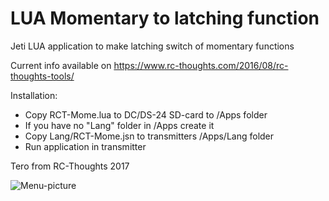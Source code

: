 # LUA Momentary to latching function
Jeti LUA application to make latching switch of momentary functions 

Current info available on https://www.rc-thoughts.com/2016/08/rc-thoughts-tools/

Installation:
- Copy RCT-Mome.lua to DC/DS-24 SD-card to /Apps folder
- If you have no "Lang" folder in /Apps create it
- Copy Lang/RCT-Mome.jsn to transmitters /Apps/Lang folder
- Run application in transmitter

Tero from RC-Thoughts 2017

![Menu-picture](https://www.rc-thoughts.com/wp-content/uploads/2016/08/rc-thoughts_tools_15.png)
